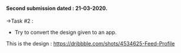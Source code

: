 #### Second submission dated : 21-03-2020.

->Task #2 : 
* Try to convert the design given to an app.

This is the design : https://dribbble.com/shots/4534625-Feed-Profile
